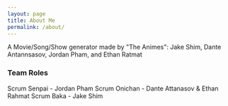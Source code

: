 ```yaml
---
layout: page
title: About Me
permalink: /about/
---
```


A Movie/Song/Show generator made by "The Animes": Jake Shim, Dante Antannsasov, Jordan Pham, and Ethan Ratmat

### Team Roles
Scrum Senpai - Jordan Pham
Scrum Onichan - Dante Attanasov & Ethan Rahmat
Scrum Baka - Jake Shim